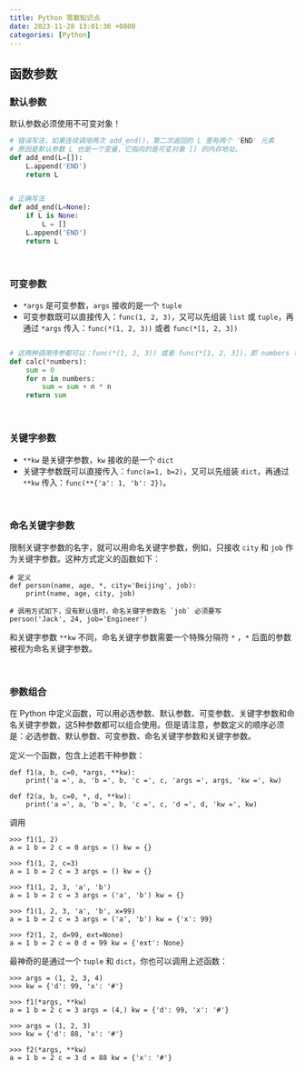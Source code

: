 ```yaml
---
title: Python 零散知识点
date: 2023-11-28 13:01:36 +0800
categories: [Python]
---
```


## 函数参数


### 默认参数

默认参数必须使用不可变对象！

``` python
# 错误写法，如果连续调用两次 add_end()，第二次返回的 L 里有两个 'END' 元素
# 原因是默认参数 L 也是一个变量，它指向的是可变对象 [] 的内存地址。
def add_end(L=[]):
    L.append('END')
    return L


# 正确写法
def add_end(L=None):
    if L is None:
        L = []
    L.append('END')
    return L

```

<br>

### 可变参数
* `*args` 是可变参数，`args` 接收的是一个 `tuple`
* 可变参数既可以直接传入：`func(1, 2, 3)`，又可以先组装 `list` 或 `tuple`，再通过 `*args` 传入：`func(*(1, 2, 3))` 或者 `func(*[1, 2, 3])`

``` python

# 这两种调用传参都可以：func(*(1, 2, 3)) 或者 func(*[1, 2, 3])，即 numbers 可以是一个 list 或者 tuple
def calc(*numbers):
    sum = 0
    for n in numbers:
        sum = sum + n * n
    return sum

```

<br>

### 关键字参数
* `**kw` 是关键字参数，`kw` 接收的是一个 `dict`
* 关键字参数既可以直接传入：`func(a=1, b=2)`，又可以先组装 `dict`，再通过 `**kw` 传入：`func(**{'a': 1, 'b': 2})`。


<br>

### 命名关键字参数
限制关键字参数的名字，就可以用命名关键字参数，例如，只接收 `city` 和 `job` 作为关键字参数。这种方式定义的函数如下：

```
# 定义
def person(name, age, *, city='Beijing', job):
    print(name, age, city, job)

# 调用方式如下，没有默认值时，命名关键字参数名 `job` 必须要写
person('Jack', 24, job='Engineer')

```

和关键字参数 `**kw` 不同，命名关键字参数需要一个特殊分隔符 `*` ，`*` 后面的参数被视为命名关键字参数。

<br>

### 参数组合

在 Python 中定义函数，可以用必选参数、默认参数、可变参数、关键字参数和命名关键字参数，这5种参数都可以组合使用。但是请注意，参数定义的顺序必须是：必选参数、默认参数、可变参数、命名关键字参数和关键字参数。

定义一个函数，包含上述若干种参数：

```
def f1(a, b, c=0, *args, **kw):
    print('a =', a, 'b =', b, 'c =', c, 'args =', args, 'kw =', kw)

def f2(a, b, c=0, *, d, **kw):
    print('a =', a, 'b =', b, 'c =', c, 'd =', d, 'kw =', kw)

```

调用
```
>>> f1(1, 2)
a = 1 b = 2 c = 0 args = () kw = {}

>>> f1(1, 2, c=3)
a = 1 b = 2 c = 3 args = () kw = {}

>>> f1(1, 2, 3, 'a', 'b')
a = 1 b = 2 c = 3 args = ('a', 'b') kw = {}

>>> f1(1, 2, 3, 'a', 'b', x=99)
a = 1 b = 2 c = 3 args = ('a', 'b') kw = {'x': 99}

>>> f2(1, 2, d=99, ext=None)
a = 1 b = 2 c = 0 d = 99 kw = {'ext': None}
```

最神奇的是通过一个 `tuple` 和 `dict`，你也可以调用上述函数：


```
>>> args = (1, 2, 3, 4)
>>> kw = {'d': 99, 'x': '#'}

>>> f1(*args, **kw)
a = 1 b = 2 c = 3 args = (4,) kw = {'d': 99, 'x': '#'}

>>> args = (1, 2, 3)
>>> kw = {'d': 88, 'x': '#'}

>>> f2(*args, **kw)
a = 1 b = 2 c = 3 d = 88 kw = {'x': '#'}
```